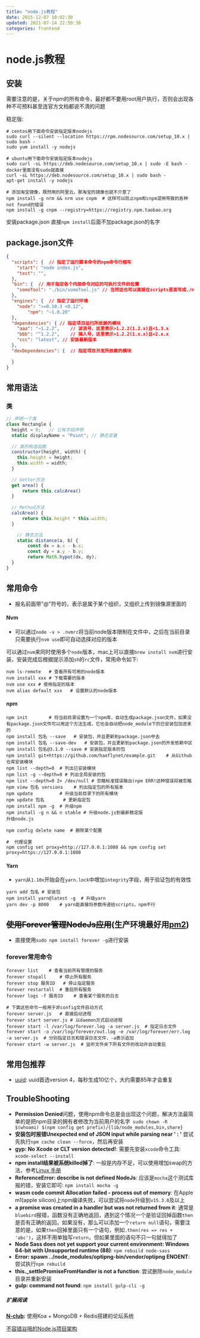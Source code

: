 ```yaml
---
title: "node.js教程"
date: 2015-12-07 10:02:30
updated: 2021-07-14 22:50:30
categories: frontend
---
```

# node.js教程

## 安装
需要注意的是，关于npm的所有命令，最好都不要用root用户执行，否则会出现各种不可预料甚至连官方文档都说不清的问题

稳定版: 

```shell
# centos用下面命令安装指定版本nodejs
sudo curl --silent --location https://rpm.nodesource.com/setup_10.x | sudo bash -
sudo yum install -y nodejs

# ubuntu用下面命令安装指定版本nodejs
sudo curl -sL https://deb.nodesource.com/setup_10.x | sudo -E bash -
docker里面没有sudo就直接
curl -sL https://deb.nodesource.com/setup_10.x | sudo bash -
apt-get install -y nodejs

# 添加淘宝镜像，既然用的阿里云，那淘宝的镜像也就不介意了
npm install -g nrm && nrm use cnpm	# 这样可以防止npm和cnpm混用导致的各种not found的错误
npm install -g cnpm --registry=https://registry.npm.taobao.org
```
安装package.json 直接`npm install`后面不加package.json的名字

## package.json文件

```json
{
  "scripts": {	// 指定了运行脚本命令的npm命令行缩写
    "start": "node index.js",
    "test": "",
  },
  "bin": {	// 用于指定各个内部命令对应的可执行文件的位置
    "someTool": "./bin/someTool.js"	// 当然这也可以直接在scripts里面写成./node_modules/bin/someTool.js
  },
  "engines": {	// 指定了运行环境
    "node": ">=0.10.3 <0.12",
		"npm": "~1.0.20"
  },
  "dependencies": {	// 指定项目运行所依赖的模块
    "aaa": "~1.2.2",	// 波浪号，这里表示>1.2.2(1.2.x)且<1.3.x
    "bbb": "^1.2.2",	// 插入号，这里表示>1.2.2(1.x.x)且<2.x.x
    "ccc": "latest", // 安装最新版本
  },
  "devDependencies": {	// 指定项目开发所依赖的模块
    
  }
}
```

## 常用语法

### 类

```javascript
// 声明一个类
class Rectangle {
  height = 0;	// 公有字段声明
  static displayName = "Point";	// 静态变量
  
  // 类的构造函数
  constructor(height, width) {
    this.height = height;
    this.width = width;
  }
  
  // Getter方法
  get area() {
      return this.calcArea()
  }
  
  // Method方法
  calcArea() {
      return this.height * this.width;
  }

	// 静态方法
 	static distance(a, b) {
        const dx = a.x - b.x;
        const dy = a.y - b.y;
        return Math.hypot(dx, dy);
  }
}
```

## 常用命令

- 报名前面带"@"符号的，表示是属于某个组织，又组织上传到镜像源里面的

#### Nvm

- 可以通过`node -v > .nvmrc`将当前node版本限制在文件中，之后在当前目录只需要执行`nvm use`即可自动选择对应的版本

可以通过`nvm`来同时使用多个`node`版本，mac上可以直接`brew install nvm`进行安装，安装完成后根据提示添加`sh`的`rc`文件，常用命令如下:

```shell
nvm ls-remote	# 查看所有可用的node版本
nvm install xxx	# 下载需要的版本
nvm use xxx	# 使用指定的版本
nvm alias default xxx 	# 设置默认的node版本
```

#### npm

```shell
npm init		# 将当前目录设置为一个npm库，自动生成package.json文件，如果没有package.json文件可以用这个方法生成，它也会自动把node_module下的已安装包加进来的
npm install 包名 --save	# 安装包，并且更新到package.json中去
npm install 包名 --save-dev	# 安装包，并且更新到package.json的开发依赖中区
npm install 包名@3.1.0 --save	# 安装指定版本的包
npm install git+https://github.com/haoflynet/example.git	# 从Github仓库安装模块
npm list --depth=0	# 列出已安装模块
npm list -g --depth=0 # 列出全局安装的包
npm list --depth=0 2> /dev/null	# 忽略标准错误输出(npm ERR!这种错误将被忽略
npm view 包名 versions	# 列出指定包的所有版本
npm update 			# 升级当前目录下的所有模块
npm update 包名		# 更新指定包
npm install npm -g	# 升级npm
npm install -g n && n stable # 升级node.js到最新稳定版
升级node.js

npm config delete name	# 删除某个配置

#  代理设置
npm config set proxy=http://127.0.0.1:1080 && npm config set proxy=https://127.0.0.1:1080
```
#### Yarn

- `yarn`从`1.10x`开始会在`yarn.lock`中增加`integrity`字段，用于验证包的有效性

```shell
yarn add 包名	# 安装包
npm install yarn@latest -g	# 升级yarn
yarn dev -p 8000	# yarn能直接将参数传递给scripts，npm不行
```

## ~~使用Forever管理NodeJs应用~~(生产环境最好用[pm2](https://haofly.net/pm2))

- 直接使用`sudo npm install forever -g`进行安装

### forever常用命令

```shell
forever list	# 查看当前所有管理的服务
forever stopall 	# 停止所有服务
forever stop 服务ID	# 停止指定服务
forever restartall	# 重启所有服务
forever logs -f 服务ID	# 查看某个服务的日志

# 下面这些命令一般用于非config文件启动方式
forever server.js	# 直接启动进程
forever start server.js	# 以daemon方式启动进程
forever start -l /var/log/forever.log -a server.js	# 指定日志文件
forever start -o /var/log/forever/out.log -e /var/log/forever/err.log -a server.js	# 分别指定日志和错误日志文件，-a表示追加
forever start -w server.js	# 监听文件夹下所有文件的改动并自动重启
```

## 常用包推荐

- [uuid](): uuid首选version 4，每秒生成10亿个，大约需要85年才会重复

## TroubleShooting

- **Permission Denied**问题，使用npm命令总是会出现这个问题，解决方法最简单的是把npm目录的拥有者修改为当前用户的名字` sudo chown -R $(whoami) $(npm config get prefix)/{lib/node_modules,bin,share}`
- **安装包时报错Unexpected end of JSON input while parsing near ' : '** 尝试先执行`npm cache clean --force`，然后再安装
- **gyp: No Xcode or CLT version detected!**: 需要先安装`xcode`命令工具: `xcode-select --install`
- **npm install结果被系统killed掉了**: 一般是内存不足，可以使用增加swap的方法，参考[Linux 手册](https://haofly.net/linux/index.html)
- **ReferenceError: describe is not defined NodeJs**: 应该是`mocha`这个测试库报的错，安装它即可: `npm install mocha -g`
- **wasm code commit Allocation failed - process out of memory**: 在Apple m1(apple silicon)上npm编译失败，可以尝试将`node`升级到`v15.3.0`及以上
- **a promise was created in a handler but was not returned from it**: 通常是`bluebird`报错，函数没有正确地返回，遇到这个情况一个是验证回掉函数`then`是否有正确的返回，如果没有，那么可以添加一个`return null`语句，需要注意的是，如果`then`回掉里面只有一个语句，例如`.then(res => res + 'abc')`，这样不用单独写`return`，但如果里面的语句不只一句就得加了
- **Node Sass does not yet support your current environment: Windows 64-bit with Unsupported runtime (88)**: `npm rebuild node-sass`
- **Error: spawn ../node_modules/optipng-bin/vendor/optipng ENOENT**: 尝试执行`npm rebuild`
- **this._settlePromiseFromHandler is not a function**: 尝试删除`node_module`目录并重新安装
- **gulp: command not found**: `npm install gulp-cli -g`

##### 扩展阅读

**[N-club](https://github.com/nswbmw/N-club):** 使用Koa + MongoDB + Redis搭建的论坛系统

[不容错谷哦的Node.js项目架构](https://mp.weixin.qq.com/s/nivph5JV_sovSDDSCsKmAA)